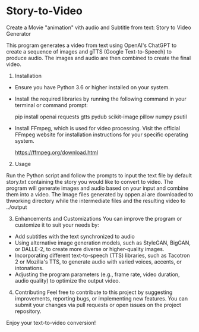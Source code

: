 # Story-to-Video
Create a Movie "animation" vith audio and Subtitle from text: Story to Video Generator

This program generates a video from text using OpenAI's ChatGPT to create a sequence of images and gTTS (Google Text-to-Speech) to produce audio. The images and audio are then combined to create the final video.

1) Installation

- Ensure you have Python 3.6 or higher installed on your system.
- Install the required libraries by running the following command in your terminal or command prompt:

     pip install openai requests gtts pydub scikit-image pillow numpy psutil

- Install FFmpeg, which is used for video processing. Visit the official FFmpeg website for installation instructions for your specific operating system.

     https://ffmpeg.org/download.html

2) Usage

Run the Python script and follow the prompts to input the text file by default story.txt containing the story you would like to convert to video.
The program will generate images and audio based on your input and combine them into a video.
The Image files generated by oppen.ai are downloaded to thworking directory while the intermediate files and the resulting video to ../output 

3) Enhancements and Customizations
You can improve the program or customize it to suit your needs by:

- Add subtitles with the text synchronized to audio 
- Using alternative image generation models, such as StyleGAN, BigGAN, or DALLE-2, to create more diverse or higher-quality images.
- Incorporating different text-to-speech (TTS) libraries, such as Tacotron 2 or Mozilla's TTS, to generate audio with varied voices, accents, or intonations.
- Adjusting the program parameters (e.g., frame rate, video duration, audio quality) to optimize the output video.

4) Contributing
Feel free to contribute to this project by suggesting improvements, reporting bugs, or implementing new features. You can submit your changes via pull requests or open issues on the project repository.

Enjoy your text-to-video conversion!
